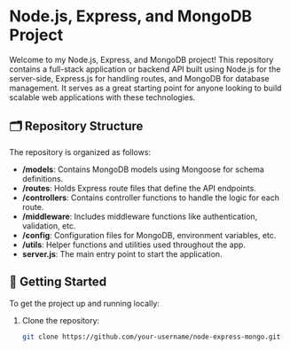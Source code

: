 # Node.js, Express, and MongoDB Project

Welcome to my Node.js, Express, and MongoDB project! This repository contains a full-stack application or backend API built using Node.js for the server-side, Express.js for handling routes, and MongoDB for database management. It serves as a great starting point for anyone looking to build scalable web applications with these technologies.

## 🗂️ Repository Structure

The repository is organized as follows:

- **/models**: Contains MongoDB models using Mongoose for schema definitions.
- **/routes**: Holds Express route files that define the API endpoints.
- **/controllers**: Contains controller functions to handle the logic for each route.
- **/middleware**: Includes middleware functions like authentication, validation, etc.
- **/config**: Configuration files for MongoDB, environment variables, etc.
- **/utils**: Helper functions and utilities used throughout the app.
- **server.js**: The main entry point to start the application.

## 🚀 Getting Started

To get the project up and running locally:

1. Clone the repository:
   ```bash
   git clone https://github.com/your-username/node-express-mongo.git

